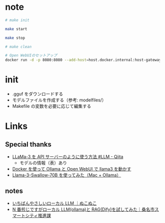 # note

```bash
# make init

make start

make stop

# make clean

# Open WebUIのセットアップ
docker run -d -p 8080:8080 --add-host=host.docker.internal:host-gateway -v open-webui:/app/backend/data --name open-webui --restart always ghcr.io/open-webui/open-webui:main
```

# init

- .gguf をダウンロードする
- モデルファイルを作成する（参考: modelfiles/）
- Makefile の変数を必要に応じて編集する

# Links

## Special thanks

- [LLaMa-3 を API サーバーのように使う方法 #LLM - Qiita](https://qiita.com/tasuku-revol/items/6a287fb69ce4a423dbe0)
  - モデルの情報（表）あり
- [Docker を使って Ollama と Open WebUI で llama3 を動かす](https://zenn.dev/misora/articles/1037a94c53a5f0)
- [Llama-3-Swallow-70B を使ってみた（Mac + Ollama）](https://zenn.dev/robustonian/articles/llama3_swallow_70b#ollama-modelfile%E3%81%AE%E4%BD%9C%E6%88%90)

## notes

- [いちばんやさしいローカル LLM ｜ぬこぬこ](https://note.com/schroneko/n/n8b1a5bbc740b)
- [N 番煎じですがローカル LLM(ollama)と RAG(Dify)を試してみた｜桑名市スマートシティ推進課](http://kuwana-city.note.jp/n/nd64b8dcfb830)
